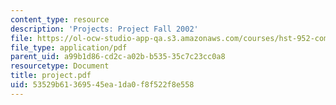 ```yaml
---
content_type: resource
description: 'Projects: Project Fall 2002'
file: https://ol-ocw-studio-app-qa.s3.amazonaws.com/courses/hst-952-computing-for-biomedical-scientists-fall-2002/53529b61369545ea1da0f8f522f8e558_project.pdf
file_type: application/pdf
parent_uid: a99b1d86-cd2c-a02b-b535-35c7c23cc0a8
resourcetype: Document
title: project.pdf
uid: 53529b61-3695-45ea-1da0-f8f522f8e558
---
```

